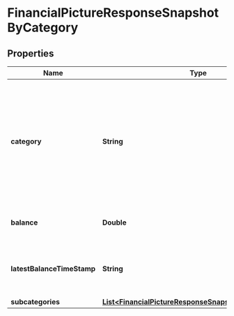 
# FinancialPictureResponseSnapshotByCategory

## Properties
Name | Type | Description | Notes
------------ | ------------- | ------------- | -------------
**category** | **String** | Category of the aggregation accounts. These accounts are dependent on the &#x60;category&#x60; fields within the Nucleus Aggregation Account. |  [optional]
**balance** | **Double** | Total balance for this category |  [optional]
**latestBalanceTimeStamp** | **String** | Date and time of the balance record for this category |  [optional]
**subcategories** | [**List&lt;FinancialPictureResponseSnapshotSubcategories&gt;**](FinancialPictureResponseSnapshotSubcategories.md) |  |  [optional]



